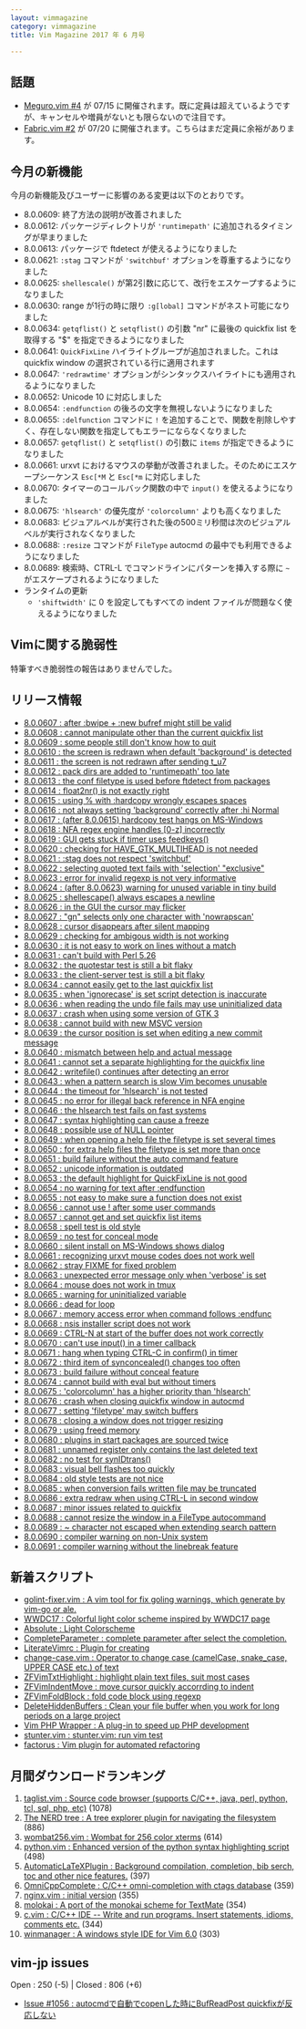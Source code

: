 ```yaml
---
layout: vimmagazine
category: vimmagazine
title: Vim Magazine 2017 年 6 月号

---
```


## 話題

*   [Meguro.vim #4](https://megurovim.connpass.com/event/57955/) が 07/15 に開催されます。既に定員は超えているようですが、キャンセルや増員がないとも限らないので注目です。
*   [Fabric.vim #2](https://fablicvim.connpass.com/event/60339/) が 07/20 に開催されます。こちらはまだ定員に余裕があります。

## 今月の新機能

今月の新機能及びユーザーに影響のある変更は以下のとおりです。

*   8.0.0609: 終了方法の説明が改善されました
*   8.0.0612: パッケージディレクトリが `'runtimepath'` に追加されるタイミングが早まりました
*   8.0.0613: パッケージで ftdetect が使えるようになりました
*   8.0.0621: `:stag` コマンドが `'switchbuf'` オプションを尊重するようになりました
*   8.0.0625: `shellescale()` が第2引数に応じて、改行をエスケープするようになりました
*   8.0.0630: range が1行の時に限り `:g[lobal]` コマンドがネスト可能になりました
*   8.0.0634: `getqflist()` と `setqflist()` の引数 "nr" に最後の quickfix list を取得する "$" を指定できるようになりました
*   8.0.0641: `QuickFixLine` ハイライトグループが追加されました。これは quickfix window の選択されている行に適用されます
*   8.0.0647: `'redrawtime'` オプションがシンタックスハイライトにも適用されるようになりました
*   8.0.0652: Unicode 10 に対応しました
*   8.0.0654: `:endfunction` の後ろの文字を無視しないようになりました
*   8.0.0655: `:delfunction` コマンドに `!` を追加することで、関数を削除しやすく、存在しない関数を指定してもエラーにならなくなりました
*   8.0.0657: `getqflist()` と `setqflist()` の引数に `items` が指定できるようになりました
*   8.0.0661: urxvt におけるマウスの挙動が改善されました。そのためにエスケープシーケンス `Esc[*M` と `Esc[*m` に対応しました
*   8.0.0670: タイマーのコールバック関数の中で `input()` を使えるようになりました
*   8.0.0675: `'hlsearch'` の優先度が `'colorcolumn'` よりも高くなりました
*   8.0.0683: ビジュアルベルが実行された後の500ミリ秒間は次のビジュアルベルが実行されなくなりました
*   8.0.0688: `:resize` コマンドが `FileType` autocmd の最中でも利用できるようになりました
*   8.0.0689: 検索時、CTRL-L でコマンドラインにパターンを挿入する際に `~` がエスケープされるようになりました
*   ランタイムの更新
    *   `'shiftwidth'` に 0 を設定してもすべての indent ファイルが問題なく使えるようになりました

## Vimに関する脆弱性

特筆すべき脆弱性の報告はありませんでした。

## リリース情報

- [8.0.0607 : after :bwipe + :new bufref might still be valid](https://github.com/vim/vim/commit/45e5fd135da5710f24a1acc142692f120f8b0b78)
- [8.0.0608 : cannot manipulate other than the current quickfix list](https://github.com/vim/vim/commit/a3921f48c6b31a035c80fda49925dd3b42df0dec)
- [8.0.0609 : some people still don't know how to quit](https://github.com/vim/vim/commit/28a8193e3113f676f89fb6312b099d849df881d3)
- [8.0.0610 : the screen is redrawn when default 'background' is detected](https://github.com/vim/vim/commit/4b974d54434b8020771be7225da94648e9ec961a)
- [8.0.0611 : the screen is not redrawn after sending t&#x5f;u7](https://github.com/vim/vim/commit/976787d1f31451ca7a88e774a03e6c24ddc67876)
- [8.0.0612 : pack dirs are added to 'runtimepath' too late](https://github.com/vim/vim/commit/ce876aaa9a250a5a0d0e34b3a2625e51cf9bf5bb)
- [8.0.0613 : the conf filetype is used before ftdetect from packages](https://github.com/vim/vim/commit/3e54569b17683318e0cb6693ab0024c2ad1e3e8f)
- [8.0.0614 : float2nr() is not exactly right](https://github.com/vim/vim/commit/863e80b4451b5102b41bebf9ddca3a420de746fa)
- [8.0.0615 : using % with :hardcopy wrongly escapes spaces](https://github.com/vim/vim/commit/bf15b8d78b22661db8b19d662b62bb9a061cdd37)
- [8.0.0616 : not always setting 'background' correctly after :hi Normal](https://github.com/vim/vim/commit/1615b36b91b094263240d7b555283ddf33208f62)
- [8.0.0617 : (after 8.0.0615) hardcopy test hangs on MS-Windows](https://github.com/vim/vim/commit/763209c57bf50ae777f9c2929eeea01eff7ae6ee)
- [8.0.0618 : NFA regex engine handles \[0-z\] incorrectly](https://github.com/vim/vim/commit/bb7943b7920ef2f88cb9b6f46c34c7946c370819)
- [8.0.0619 : GUI gets stuck if timer uses feedkeys()](https://github.com/vim/vim/commit/9472eec83c3f9c191814dc81dd82498c10b1fc9c)
- [8.0.0620 : checking for HAVE&#x5f;GTK&#x5f;MULTIHEAD is not needed](https://github.com/vim/vim/commit/b463e8d999ec812d656876f313efbeaeed663b45)
- [8.0.0621 : :stag does not respect 'switchbuf'](https://github.com/vim/vim/commit/8ad80dea089ffeb1a845199c013e9bb4be1cd22e)
- [8.0.0622 : selecting quoted text fails with 'selection' "exclusive"](https://github.com/vim/vim/commit/c5e2b040b490c2f4dd50c945840bc176bfcccb29)
- [8.0.0623 : error for invalid regexp is not very informative](https://github.com/vim/vim/commit/966e58e413ffa88af8d748e697aa2999571fcd7b)
- [8.0.0624 : (after 8.0.0623) warning for unused variable in tiny build](https://github.com/vim/vim/commit/6c95fbc9ae64f3a7619070e830f0c35aa4f0ada9)
- [8.0.0625 : shellescape() always escapes a newline](https://github.com/vim/vim/commit/206155280def51160a9d81d983aed639015ffb44)
- [8.0.0626 : in the GUI the cursor may flicker](https://github.com/vim/vim/commit/e21d69eec1870a3f4732653aa8ee25d5da10128c)
- [8.0.0627 : "gn" selects only one character with 'nowrapscan'](https://github.com/vim/vim/commit/add8dce38de65a0c64e8f54d6bdcadb45a8de2cf)
- [8.0.0628 : cursor disappears after silent mapping](https://github.com/vim/vim/commit/f085f4266e07b36279c56d43fd0d73ed080046ae)
- [8.0.0629 : checking for ambigous width is not working](https://github.com/vim/vim/commit/6b1da3312e15c065b373c9ec2732f31a77cee61f)
- [8.0.0630 : it is not easy to work on lines without a match](https://github.com/vim/vim/commit/f84b122a99da75741ae686fabb6f81b8b4755998)
- [8.0.0631 : can't build with Perl 5.26](https://github.com/vim/vim/commit/fa4161cb0c266378012d3fde0eca56da8739528d)
- [8.0.0632 : the quotestar test is still a bit flaky](https://github.com/vim/vim/commit/1c13c0fe3e7b15750464ffbc39a4648aa5c639be)
- [8.0.0633 : the client-server test is still a bit flaky](https://github.com/vim/vim/commit/60964f68740b8abcbb2d3f0f3aeade21d1bacb22)
- [8.0.0634 : cannot easily get to the last quickfix list](https://github.com/vim/vim/commit/875feea6ce223462d55543735143d747dcaf4287)
- [8.0.0635 : when 'ignorecase' is set script detection is inaccurate](https://github.com/vim/vim/commit/3a429efb628a3925d13c3fe415e02a7ce117071f)
- [8.0.0636 : when reading the undo file fails may use uninitialized data](https://github.com/vim/vim/commit/56f2db562ddc6c69026d55360f0cfaacd8adc26a)
- [8.0.0637 : crash when using some version of GTK 3](https://github.com/vim/vim/commit/21b34b63b3f63dd54b338c4433fa7117dad9507b)
- [8.0.0638 : cannot build with new MSVC version](https://github.com/vim/vim/commit/d7383881c8e9f474a909b54b21abb0aa2b412ba2)
- [8.0.0639 : the cursor position is set when editing a new commit message](https://github.com/vim/vim/commit/9a48961d8bd7ffea14330b9b0181a6cdbe9288f7)
- [8.0.0640 : mismatch between help and actual message](https://github.com/vim/vim/commit/83064068eaabf75a7d235b0eec561dccbcb96b31)
- [8.0.0641 : cannot set a separate highlighting for the quickfix line](https://github.com/vim/vim/commit/2102035488e80ef6fd5038ed15d21672712ba0f6)
- [8.0.0642 : writefile() continues after detecting an error](https://github.com/vim/vim/commit/8cf91286ca46a501d24e4b7d631b193256782c88)
- [8.0.0643 : when a pattern search is slow Vim becomes unusable](https://github.com/vim/vim/commit/fbd0b0af6800f6ff89857863d6a07ea03f09ff6c)
- [8.0.0644 : the timeout for 'hlsearch' is not tested](https://github.com/vim/vim/commit/5b1affefd0e96154517ec6f71300086ae6d22d24)
- [8.0.0645 : no error for illegal back reference in NFA engine](https://github.com/vim/vim/commit/1ef9bbe215e13a273e74fccaddd8fc5a42c76b6e)
- [8.0.0646 : the hlsearch test fails on fast systems](https://github.com/vim/vim/commit/0946326580e6f034fe2c88d041407ea0fde980ab)
- [8.0.0647 : syntax highlighting can cause a freeze](https://github.com/vim/vim/commit/06f1ed2f78c5c03af95054fc3a8665df39dec362)
- [8.0.0648 : possible use of NULL pointer](https://github.com/vim/vim/commit/fadacf01d0dbcc7a96ef5eee0ad57956eeab04d7)
- [8.0.0649 : when opening a help file the filetype is set several times](https://github.com/vim/vim/commit/9049298f8d0bbc237b7c666c7ad6cdabe738e8fc)
- [8.0.0650 : for extra help files the filetype is set more than once](https://github.com/vim/vim/commit/868831f1224cfc17a4de21fb7386873254592308)
- [8.0.0651 : build failure without the auto command feature](https://github.com/vim/vim/commit/157069b04e64eff72d2b34a2f727dfb6e2190cf3)
- [8.0.0652 : unicode information is outdated](https://github.com/vim/vim/commit/383aa84c0d3456c12987ba7e12042dcffba0eac6)
- [8.0.0653 : the default highlight for QuickFixLine is not good](https://github.com/vim/vim/commit/c768a208ca8e0e0fec900c18d5d9a593357ad793)
- [8.0.0654 : no warning for text after :endfunction](https://github.com/vim/vim/commit/663bb2331626944cea156374858131fcd323b9e9)
- [8.0.0655 : not easy to make sure a function does not exist](https://github.com/vim/vim/commit/d6abcd154cdc6a8dd4b7c6ccad37617ea8a1b4aa)
- [8.0.0656 : cannot use ! after some user commands](https://github.com/vim/vim/commit/6f9a476b2f2f0bb5c50d703ec4fc535ffd5bfe8f)
- [8.0.0657 : cannot get and set quickfix list items](https://github.com/vim/vim/commit/6a8958db259d4444da6e6956e54a6513c1af8860)
- [8.0.0658 : spell test is old style](https://github.com/vim/vim/commit/d2c061d24c0534f1f1b92f3462ed6ae8fa848a9a)
- [8.0.0659 : no test for conceal mode](https://github.com/vim/vim/commit/4d785895d1f8b54cdd3fabd87446ca692f49e94e)
- [8.0.0660 : silent install on MS-Windows shows dialog](https://github.com/vim/vim/commit/a1fed064d1eca6ae2c526311ec5464175c6f19e2)
- [8.0.0661 : recognizing urxvt mouse codes does not work well](https://github.com/vim/vim/commit/a529ce068ba84d53343f3732b6a1ed4ad1fe3a68)
- [8.0.0662 : stray FIXME for fixed problem](https://github.com/vim/vim/commit/4670490673ed98502a09b74fbabe785b47e3d289)
- [8.0.0663 : unexpected error message only when 'verbose' is set](https://github.com/vim/vim/commit/f8be461d0284110b321be748fea206d4169b98bb)
- [8.0.0664 : mouse does not work in tmux](https://github.com/vim/vim/commit/6d006f9e950364898240b7a6358516bbf73fe458)
- [8.0.0665 : warning for uninitialized variable](https://github.com/vim/vim/commit/090209bfbd41af5d8c8e44f8366d290431ffbf18)
- [8.0.0666 : dead for loop](https://github.com/vim/vim/commit/5fe691240bff11e9618252486147f0156e875666)
- [8.0.0667 : memory access error when command follows :endfunc](https://github.com/vim/vim/commit/53564f7c1a2998d92568e07fff1f2a4c1cecb646)
- [8.0.0668 : nsis installer script does not work](https://github.com/vim/vim/commit/a1bd86e0f2056f796390bc0cd3aba5c89513d0d2)
- [8.0.0669 : CTRL-N at start of the buffer does not work correctly](https://github.com/vim/vim/commit/24a9e348aa88a6c60ae0cdf5c4a777d8c03b08ca)
- [8.0.0670 : can't use input() in a timer callback](https://github.com/vim/vim/commit/1e8e14552e0cc8881411eb8fbe39a654dae42554)
- [8.0.0671 : hang when typing CTRL-C in confirm() in timer](https://github.com/vim/vim/commit/4eb6531b03445b4d492bc52fea0b6dcd886583af)
- [8.0.0672 : third item of synconcealed() changes too often](https://github.com/vim/vim/commit/cc0750dc6e878394ab0fd922b7ea4280918ae406)
- [8.0.0673 : build failure without conceal feature](https://github.com/vim/vim/commit/ea20de81462a7e1a7f8fc1d53ad618efb0663c17)
- [8.0.0674 : cannot build with eval but without timers](https://github.com/vim/vim/commit/5d7be4f0fa04a9210a14fca69b4f9e34613b378f)
- [8.0.0675 : 'colorcolumn' has a higher priority than 'hlsearch'](https://github.com/vim/vim/commit/774e5a9673260b1b8b88463669213a96637f72e8)
- [8.0.0676 : crash when closing quickfix window in autocmd](https://github.com/vim/vim/commit/182a17b1e80b92826204d967808df0d30eb2ef27)
- [8.0.0677 : setting 'filetype' may switch buffers](https://github.com/vim/vim/commit/1814183b865059679f6ee526ec23fc575e536e66)
- [8.0.0678 : closing a window does not trigger resizing](https://github.com/vim/vim/commit/8eeeba8c025ff844e6514c4a60cec11bf1fc1b35)
- [8.0.0679 : using freed memory](https://github.com/vim/vim/commit/41cc038ff83498c589c7d25b3d2984145528eb92)
- [8.0.0680 : plugins in start packages are sourced twice](https://github.com/vim/vim/commit/07ecfa64a18609a986f21d6132d04ee8934f3200)
- [8.0.0681 : unnamed register only contains the last deleted text](https://github.com/vim/vim/commit/18d90b95c49d9ff1c635dd762864022aab8e71f1)
- [8.0.0682 : no test for synIDtrans()](https://github.com/vim/vim/commit/0b2eef24bcbe2c85c90bbde914a1782cbedc5c72)
- [8.0.0683 : visual bell flashes too quickly](https://github.com/vim/vim/commit/2e147caa14f622dfd1c1def8e07c113b9b85d4b2)
- [8.0.0684 : old style tests are not nice](https://github.com/vim/vim/commit/28b238225ae618f63cfe5d3d723120960a941da7)
- [8.0.0685 : when conversion fails written file may be truncated](https://github.com/vim/vim/commit/e6bf655bc4de1b7f4586e1f5c2fc4978141c3aa3)
- [8.0.0686 : extra redraw when using CTRL-L in second window](https://github.com/vim/vim/commit/9f5f7bf4d5f757ef885acf74ce03c25429a328aa)
- [8.0.0687 : minor issues related to quickfix](https://github.com/vim/vim/commit/86f100dc0922e83bead7bcd5fd2bb2abbf153f46)
- [8.0.0688 : cannot resize the window in a FileType autocommand](https://github.com/vim/vim/commit/9c4fefffb65a2ed9b4a5b0f1bde0da8f349470b5)
- [8.0.0689 : ~ character not escaped when extending search pattern](https://github.com/vim/vim/commit/a693d0584b9a7ccce98813dda3a6badb209904c7)
- [8.0.0690 : compiler warning on non-Unix system](https://github.com/vim/vim/commit/c2226845eb207bcd1a24e1afa941acbfecbc5170)
- [8.0.0691 : compiler warning without the linebreak feature](https://github.com/vim/vim/commit/a83fe75ca76f6f74daa1e5a620054b973b43379b)

## 新着スクリプト

- [golint-fixer.vim : A vim tool for fix goling warnings, which generate by vim-go or ale.](http://www.vim.org/scripts/script.php?script_id=5574)
- [WWDC17 : Colorful light color scheme inspired by WWDC17 page](http://www.vim.org/scripts/script.php?script_id=5575)
- [Absolute : Light Colorscheme](http://www.vim.org/scripts/script.php?script_id=5576)
- [CompleteParameter : complete parameter after select the completion.](http://www.vim.org/scripts/script.php?script_id=5577)
- [LiterateVimrc : Plugin for creating ](http://www.vim.org/scripts/script.php?script_id=5578)
- [change-case.vim : Operator to change case (camelCase, snake&#x5f;case, UPPER CASE etc.) of text](http://www.vim.org/scripts/script.php?script_id=5579)
- [ZFVimTxtHighlight : highlight plain text files, suit most cases](http://www.vim.org/scripts/script.php?script_id=5580)
- [ZFVimIndentMove : move cursor quickly accorrding to indent](http://www.vim.org/scripts/script.php?script_id=5581)
- [ZFVimFoldBlock : fold code block using regexp](http://www.vim.org/scripts/script.php?script_id=5582)
- [DeleteHiddenBuffers : Clean your file buffer when you work for long periods on a large project](http://www.vim.org/scripts/script.php?script_id=5583)
- [Vim PHP Wrapper : A plug-in to speed up PHP development](http://www.vim.org/scripts/script.php?script_id=5584)
- [stunter.vim : stunter.vim: run vim test](http://www.vim.org/scripts/script.php?script_id=5585)
- [factorus : Vim plugin for automated refactoring](http://www.vim.org/scripts/script.php?script_id=5586)

## 月間ダウンロードランキング

1. [taglist.vim : Source code browser (supports C/C++, java, perl, python, tcl, sql, php, etc)](http://www.vim.org/scripts/script.php?script_id=273) (1078)
2. [The NERD tree : A tree explorer plugin for navigating the filesystem](http://www.vim.org/scripts/script.php?script_id=1658) (886)
3. [wombat256.vim : Wombat for 256 color xterms](http://www.vim.org/scripts/script.php?script_id=2465) (614)
4. [python.vim : Enhanced version of the python syntax highlighting script](http://www.vim.org/scripts/script.php?script_id=790) (498)
5. [AutomaticLaTeXPlugin : Background compilation, completion, bib serch, toc and other nice features.](http://www.vim.org/scripts/script.php?script_id=2945) (397)
6. [OmniCppComplete : C/C++ omni-completion with ctags database](http://www.vim.org/scripts/script.php?script_id=1520) (359)
7. [nginx.vim : initial version](http://www.vim.org/scripts/script.php?script_id=1886) (355)
8. [molokai : A port of the monokai scheme for TextMate](http://www.vim.org/scripts/script.php?script_id=2340) (354)
9. [c.vim : C/C++ IDE -- Write and run programs. Insert statements, idioms, comments etc.](http://www.vim.org/scripts/script.php?script_id=213) (344)
10. [winmanager : A windows style IDE for Vim 6.0](http://www.vim.org/scripts/script.php?script_id=95) (303)

## vim-jp issues

Open : 250 (-5) | Closed : 806 (+6)

- [Issue #1056 : autocmdで自動でcopenした時にBufReadPost quickfixが反応しない](https://github.com/vim-jp/issues/issues/1056)
